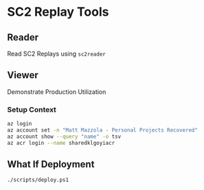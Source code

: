 # SC2 Replay Tools

## Reader

Read SC2 Replays using `sc2reader`

## Viewer

Demonstrate Production Utilization

### Setup Context

```bash
az login
az account set -n "Matt Mazzola - Personal Projects Recovered"
az account show --query "name" -o tsv
az acr login --name sharedklgoyiacr
```

## What If Deployment

```pwsh
./scripts/deploy.ps1
```
